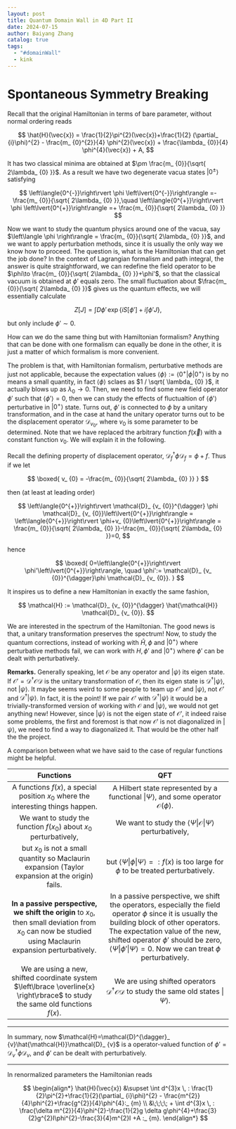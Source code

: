 ```yaml
---
layout: post
title: Quantum Domain Wall in 4D Part II
date: 2024-07-15
author: Baiyang Zhang
catalog: true
tags:
  - "#domainWall"
  - kink
---
```


# Spontaneous Symmetry Breaking

Recall that the original Hamiltonian in terms of bare parameter, without normal ordering reads

$$
\hat{H}(\vec{x}) = \frac{1}{2}\pi^{2}(\vec{x})+\frac{1}{2} (\partial_ {i}\phi)^{2} - \frac{m_ {0}^{2}}{4} \phi^{2}(\vec{x}) + \frac{\lambda_ {0}}{4} \phi^{4}(\vec{x}) + A, 
$$

It has two classical minima are obtained at $\pm \frac{m_ {0}}{\sqrt{ 2\lambda_ {0} }}$. As a result we have two degenerate vacua states $\left\lvert{0^{\pm}}\right\rangle$ satisfying 

$$
\left\langle{0^{-}}\right\rvert \phi \left\lvert{0^{-}}\right\rangle =- \frac{m_ {0}}{\sqrt{ 2\lambda_ {0} }},\quad  
\left\langle{0^{+}}\right\rvert \phi \left\lvert{0^{+}}\right\rangle =+ \frac{m_ {0}}{\sqrt{ 2\lambda_ {0} }}
$$

Now we want to study the quantum physics around one of the vacua, say $\left\langle \phi \right\rangle = \frac{m_ {0}}{\sqrt{ 2\lambda_ {0} }}$, and we want to apply perturbation methods, since it is usually the only way we know how to proceed. The question is, what is the Hamiltonian that can get the job done? In the context of Lagrangian formalism and path integral, the answer is quite straightforward, we can redefine the field operator to be $\phi\to \frac{m_ {0}}{\sqrt{ 2\lambda_ {0} }}+\phi'$, so that the classical vacuum is obtained at $\phi'$ equals zero. The small fluctuation about $\frac{m_ {0}}{\sqrt{ 2\lambda_ {0} }}$ gives us the quantum effects, we will essentially calculate

$$
Z[J] = \int D\phi' \, \exp \left\lbrace iS[\phi']+i \int \phi' J   \right\rbrace ,
$$

but only include $\phi'\sim 0$. 

How can we do the same thing but with Hamiltonian formalism? Anything that can be done with one formalism can equally be done in the other, it is just a matter of which formalism is more convenient. 

The problem is that, with Hamiltonian formalism, perturbative methods are just not applicable, because the expectation values $\left\langle \phi \right\rangle := \left\langle{0^{+}}\right\rvert \phi \left\lvert{0^{+}}\right\rangle$ is by no means a small quantity, in fact $\left\langle \phi \right\rangle$ sclaes as $1 / \sqrt{ \lambda_ {0} }$, it actually blows up as $\lambda_ {0}\to 0$. Then, we need to find some new field operator $\phi'$ such that $\left\langle \phi' \right\rangle=0$, then we can study the effects of fluctualtion of $\left\langle \phi' \right\rangle$ perturbative in $\left\lvert{0^{+}}\right\rangle$ state. Turns out, $\phi'$ is connected to $\phi$ by a unitary transformation, and in the case at hand the unitary operator turns out to be the displacement operator $\mathcal{D}_ {v_ {0}}$, where $v_ {0}$ is some parameter to be determined. Note that we have replaced the arbitrary function $f(\vec{x})$ with a constant function $v_ {0}$. We will explain it in the following.

Recall the defining property of displacement operator, $\mathcal{D}_ {f}^{\dagger}\phi \mathcal{D}_ {f}=\phi+f$. Thus if we let 

$$
\boxed{ 
v_ {0} = -\frac{m_ {0}}{\sqrt{ 2\lambda_ {0} }}
}
$$

then (at least at leading order)

$$
\left\langle{0^{+}}\right\rvert \mathcal{D}_ {v_ {0}}^{\dagger} \phi \mathcal{D}_ {v_ {0}}\left\lvert{0^{+}}\right\rangle  
= \left\langle{0^{+}}\right\rvert \phi+v_ {0}\left\lvert{0^{+}}\right\rangle  
= \frac{m_ {0}}{\sqrt{ 2\lambda_ {0} }}-\frac{m_ {0}}{\sqrt{ 2\lambda_ {0} }}=0,
$$

hence

$$
\boxed{ 
0=\left\langle{0^{+}}\right\rvert \phi'\left\lvert{0^{+}}\right\rangle, \quad  \phi':= \mathcal{D}_ {v_ {0}}^{\dagger}\phi \mathcal{D}_ {v_ {0}}.
}
$$

It inspires us to define a new Hamiltonian in exactly the same fashion, 

$$
\mathcal{H} := \mathcal{D}_ {v_ {0}}^{\dagger} \hat{\mathcal{H}} \mathcal{D}_ {v_ {0}}.
$$

We are interested in the spectrum of the Hamiltonian. The good news is that, a unitary transformation preserves the spectrum! Now, to study the quantum corrections, instead of working with $\hat{H}, \phi$ and $\left\lvert{0^{+}}\right\rangle$ where perturbative methods fail, we can work with $H, \phi'$ and $\left\lvert{0^{+}}\right\rangle$ where $\phi'$ can be dealt with perturbatively. 

**Remarks.** Generally speaking, let $\mathcal{O}$ be any operator and $\left\lvert{\psi}\right\rangle$ its eigen state. If $\mathcal{O}'=\mathcal{D}^{\dagger}\mathcal{O} \mathcal{D}$ is the unitary transformation of $\mathcal{O}$, then its eigen state is $\mathcal{D}^{\dagger}\left\lvert{\psi}\right\rangle$, not $\left\lvert{\psi}\right\rangle$. It maybe seems weird to some people to team up $\mathcal{O}'$ and $\left\lvert{\psi}\right\rangle$, not $\mathcal{O}'$ and $\mathcal{D}^{\dagger}\left\lvert{\psi}\right\rangle$. In fact, it is the point! If we pair $\mathcal{O}'$ with $\mathcal{D}^{\dagger}\left\lvert{\psi}\right\rangle$ it would be a trivially-transformed version of working with $\mathcal{O}$ and $\left\lvert{\psi}\right\rangle$, we would not get anything new! However, since $\left\lvert{\psi}\right\rangle$ is not the eigen state of $\mathcal{O}'$, it indeed raise some problems, the first and foremost is that now $\mathcal{O}'$ is not diagonalized in $\left\lvert{\psi}\right\rangle$, we need to find a way to diagonalized it. That would be the other half the the project. 

A comparison between what we have said to the case of regular functions might be helpful. 



|                                                                           Functions                                                                            |                                                                                                                                                                      QFT                                                                                                                                                                      |
| :---------------------------------------------------------------------------------------------------------------------------------------------------------------------: | :----------------------------------------------------------------------------------------------------------------------------------------------------------------------------------------------------------------------------------------------------------------------------------------------------------------------------------: |
|                                      A functions $f(x)$, a special position $x_ {0}$ where the interesting things happen.                                      |                                                                                                             A Hilbert state represented by a functional $\left\lvert{\Psi}\right\rangle$, and some operator $\mathcal{O}(\phi)$.                                                                                                              |
|                                            We want to study the function $f(x_ {0})$ about $x_ {0}$ perturbatively,                                            |                                                                                                                We want to study the $\left\langle{\Psi}\right\rvert\mathcal{O}\left\lvert{\Psi}\right\rangle$ perturbatively,                                                                                                                 |
|                              but $x_ {0}$ is not a small quantity so Maclaurin expansion (Taylor expansion at the origin) fails.                               |                                                                                                      but $\left\langle{\Psi}\right\rvert\phi \left\lvert{\Psi}\right\rangle=:f(x)$ is too large for $\phi$ to be treated perturbatively.                                                                                                      |
| **In a passive perspective, we shift the origin** to $x_ {0}$, then small deviation from $x_ {0}$ can now be studied using Maclaurin expansion perturbatively. | In a passive perspective, we shift the operators, especially the field operator $\phi$ since it is usually the building block of other operators. The expectation value of the new, shifted operator $\phi'$ should be zero, $\left\langle{\Psi}\right\rvert \phi'\left\lvert{\Psi}\right\rangle =0$. Now we can treat $\phi$ perturbatively. |
|                We are using a new, shifted coordinate system $\left\lbrace \overline{x} \right\rbrace$ to study the same old functions $f(x)$.                 |                                                                                                  We are using shifted operators $\mathcal{D}^{\dagger}\mathcal{O}\mathcal{D}$ to study the same old states $\left\lvert{\Psi}\right\rangle$.                                                                                                  |

- - -

In summary, now $\mathcal{H}=\mathcal{D}^{\dagger}_ {v}\hat{\mathcal{H}}\mathcal{D}_ {v}$ is a operator-valued function of $\phi' = \mathcal{D}_ {v}^{\dagger} \phi \mathcal{D}_ {v}$, and $\phi'$ can be dealt with perturbatively. 

- - -

In renormalized parameters the Hamiltonian reads

$$
\begin{align*} 
\hat{H}(\vec{x}) &\supset \int d^{3}x \, : \frac{1}{2}\pi^{2}+\frac{1}{2}(\partial_ {i}\phi)^{2} - \frac{m^{2}}{4}\phi^{2}+\frac{g^{2}}{4}\phi^{4}:_ {m} \\ &\;\;\;\; + \int d^{3}x \, : \frac{\delta m^{2}}{4}\phi^{2}-\frac{1}{2}g \delta g\phi^{4}+\frac{3}{2}g^{2}I\phi^{2}-\frac{3}{4}m^{2}I +A :_ {m}. 
\end{align*}
$$

